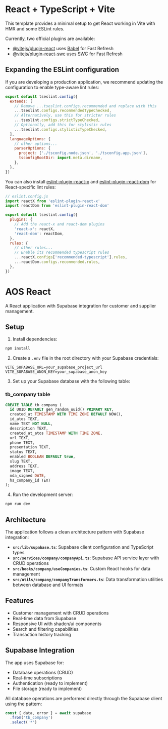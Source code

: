 # React + TypeScript + Vite

This template provides a minimal setup to get React working in Vite with HMR and some ESLint rules.

Currently, two official plugins are available:

- [@vitejs/plugin-react](https://github.com/vitejs/vite-plugin-react/blob/main/packages/plugin-react/README.md) uses [Babel](https://babeljs.io/) for Fast Refresh
- [@vitejs/plugin-react-swc](https://github.com/vitejs/vite-plugin-react-swc) uses [SWC](https://swc.rs/) for Fast Refresh

## Expanding the ESLint configuration

If you are developing a production application, we recommend updating the configuration to enable type-aware lint rules:

```js
export default tseslint.config({
  extends: [
    // Remove ...tseslint.configs.recommended and replace with this
    ...tseslint.configs.recommendedTypeChecked,
    // Alternatively, use this for stricter rules
    ...tseslint.configs.strictTypeChecked,
    // Optionally, add this for stylistic rules
    ...tseslint.configs.stylisticTypeChecked,
  ],
  languageOptions: {
    // other options...
    parserOptions: {
      project: ['./tsconfig.node.json', './tsconfig.app.json'],
      tsconfigRootDir: import.meta.dirname,
    },
  },
})
```

You can also install [eslint-plugin-react-x](https://github.com/Rel1cx/eslint-react/tree/main/packages/plugins/eslint-plugin-react-x) and [eslint-plugin-react-dom](https://github.com/Rel1cx/eslint-react/tree/main/packages/plugins/eslint-plugin-react-dom) for React-specific lint rules:

```js
// eslint.config.js
import reactX from 'eslint-plugin-react-x'
import reactDom from 'eslint-plugin-react-dom'

export default tseslint.config({
  plugins: {
    // Add the react-x and react-dom plugins
    'react-x': reactX,
    'react-dom': reactDom,
  },
  rules: {
    // other rules...
    // Enable its recommended typescript rules
    ...reactX.configs['recommended-typescript'].rules,
    ...reactDom.configs.recommended.rules,
  },
})
```

# AOS React

A React application with Supabase integration for customer and supplier management.

## Setup

1. Install dependencies:
```bash
npm install
```

2. Create a `.env` file in the root directory with your Supabase credentials:
```env
VITE_SUPABASE_URL=your_supabase_project_url
VITE_SUPABASE_ANON_KEY=your_supabase_anon_key
```

3. Set up your Supabase database with the following table:

### tb_company table
```sql
CREATE TABLE tb_company (
  id UUID DEFAULT gen_random_uuid() PRIMARY KEY,
  created_at TIMESTAMP WITH TIME ZONE DEFAULT NOW(),
  id_atos TEXT,
  name TEXT NOT NULL,
  description TEXT,
  created_at_atos TIMESTAMP WITH TIME ZONE,
  url TEXT,
  phone TEXT,
  presentation TEXT,
  status TEXT,
  enabled BOOLEAN DEFAULT true,
  slug TEXT,
  address TEXT,
  image TEXT,
  nda_signed DATE,
  hs_company_id TEXT
);
```

4. Run the development server:
```bash
npm run dev
```

## Architecture

The application follows a clean architecture pattern with Supabase integration:

- **`src/lib/supabase.ts`**: Supabase client configuration and TypeScript types
- **`src/services/company/companyApi.ts`**: Supabase API service layer with CRUD operations
- **`src/hooks/company/useCompanies.ts`**: Custom React hooks for data management
- **`src/utils/company/companyTransformers.ts`**: Data transformation utilities between database and UI formats

## Features

- Customer management with CRUD operations
- Real-time data from Supabase
- Responsive UI with shadcn/ui components
- Search and filtering capabilities
- Transaction history tracking

## Supabase Integration

The app uses Supabase for:
- Database operations (CRUD)
- Real-time subscriptions
- Authentication (ready to implement)
- File storage (ready to implement)

All database operations are performed directly through the Supabase client using the pattern:
```typescript
const { data, error } = await supabase
  .from('tb_company')
  .select('*')
```
